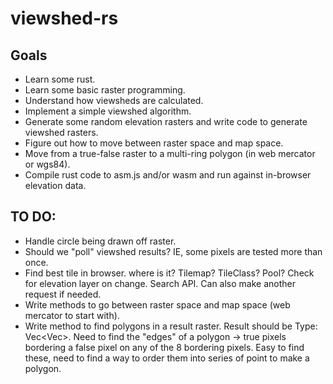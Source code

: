 # viewshed-rs

## Goals

* Learn some rust.
* Learn some basic raster programming.
* Understand how viewsheds are calculated.
* Implement a simple viewshed algorithm.
* Generate some random elevation rasters and write code to generate viewshed rasters.
* Figure out how to move between raster space and map space.
* Move from a true-false raster to a multi-ring polygon (in web mercator or wgs84).
* Compile rust code to asm.js and/or wasm and run against in-browser elevation data.

## TO DO:

*  Handle circle being drawn off raster.
*  Should we "poll" viewshed results?  IE, some pixels are tested more than once.
*  Find best tile in browser.  where is it?  Tilemap?  TileClass? Pool?  Check for elevation layer on change.  Search API.  Can also make another request if needed.
*  Write methods to go between raster space and map space (web mercator to start with).
*  Write method to find polygons in a result raster.  Result should be Type: Vec<Vec<Point>>. Need to find the "edges" of a polygon -> true pixels bordering a false pixel on any of the 8 bordering pixels.  Easy to find these, need to find a way to order them into series of point to make a polygon.